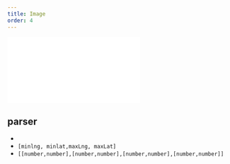 ```yaml
---
title: Image
order: 4
---
```


<embed src="@/docs/api/common/style.md"></embed>



## parser

*
* `[minlng, minlat,maxLng, maxLat]`
* `[[number,number],[number,number],[number,number],[number,number]]`



```javascript
```



```ts
```
